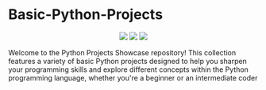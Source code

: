 # Basic-Python-Projects

<p align="center">
<a href="https://github.com/prajesh8484/Basic-Python-Projects"><img src="https://img.shields.io/github/languages/code-size/prajesh8484/Basic-Python-Projects"></a>
<a href="https://github.com/prajesh8484/Basic-Python-Projects/commits"><img src="https://img.shields.io/github/last-commit/prajesh8484/Basic-Python-Projects"></a>
<a href="https://github.com/prajesh8484/Basic-Python-Projects/blob/main/LICENSE"><img src="https://img.shields.io/github/license/prajesh8484/Basic-Python-Projects"></a>
</p>


Welcome to the Python Projects Showcase repository! This collection features a variety of basic Python projects designed to help you sharpen your programming skills and explore different concepts within the Python programming language, whether you're a beginner or an intermediate coder


